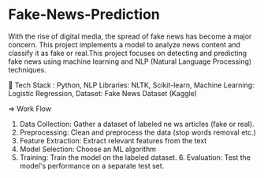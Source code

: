 # Fake-News-Prediction
With the rise of digital media, the spread of fake news has become a major concern. This project implements a model to analyze news content and classify it as fake or real.This project focuses on detecting and predicting fake news using machine learning and NLP (Natural Language Processing) techniques.


🔧 Tech Stack :
Python,
NLP Libraries: NLTK, Scikit-learn,
Machine Learning: Logistic Regression,
Dataset: Fake News Dataset (Kaggle)

=> Work Flow
1. Data Collection: Gather a dataset of labeled ne ws articles
(fake or real).
2. Preprocessing: Clean and preprocess the data
(stop words removal etc.)
3. Feature Extraction: Extract relevant
features from the text
4. Model Selection: Choose an ML
algorithm
5. Training: Train the model on the labeled dataset. 6.
Evaluation: Test the model's performance on a separate test set.

